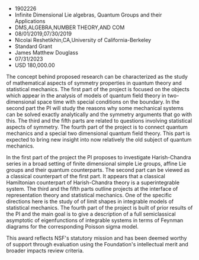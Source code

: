
* 1902226
* Infinite Dimensional Lie algebras, Quantum Groups and their Applications
* DMS,ALGEBRA,NUMBER THEORY,AND COM
* 08/01/2019,07/30/2019
* Nicolai Reshetikhin,CA,University of California-Berkeley
* Standard Grant
* James Matthew Douglass
* 07/31/2023
* USD 180,000.00

The concept behind proposed research can be characterized as the study of
mathematical aspects of symmetry properties in quantum theory and statistical
mechanics. The first part of the project is focused on the objects which appear
in the analysis of models of quantum field theory in two-dimensional space time
with special conditions on the boundary. In the second part the PI will study
the reasons why some mechanical systems can be solved exactly analytically and
the symmetry arguments that go with this. The third and the fifth parts are
related to questions involving statistical aspects of symmetry. The fourth part
of the project is to connect quantum mechanics and a special two dimensional
quantum field theory. This part is expected to bring new insight into now
relatively the old subject of quantum mechanics.

In the first part of the project the PI proposes to investigate Harish-Chandra
series in a broad setting of finite dimensional simple Lie groups, affine Lie
groups and their quantum counterparts. The second part can be viewed as a
classical counterpart of the first part. It appears that a classical Hamiltonian
counterpart of Harish-Chandra theory is a superintegrable system. The third and
the fifth parts outline projects at the interface of representation theory and
statistical mechanics. One of the specific directions here is the study of of
limit shapes in integrable models of statistical mechanics. The fourth part of
the project is built of prior results of the PI and the main goal is to give a
description of a full semiclassical asymptotic of eigenfunctions of integrable
systems in terms of Feynman diagrams for the corresponding Poisson sigma model.

This award reflects NSF's statutory mission and has been deemed worthy of
support through evaluation using the Foundation's intellectual merit and broader
impacts review criteria.
